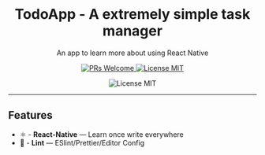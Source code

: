 <h1 align="center">
<br>

<br>
<br>
TodoApp - A extremely simple task manager
</h1>

<p align="center">An app to learn more about using React Native</p>

<p align="center">
  <a href="http://makeapullrequest.com">
    <img src="https://img.shields.io/badge/PRs-welcome-brightgreen.svg?style=flat-square" alt="PRs Welcome">
  </a>
  <a href="https://opensource.org/licenses/MIT">
    <img src="https://img.shields.io/badge/license-MIT-blue.svg?style=flat-square" alt="License MIT">
    </a>
</p>

<p align="center">
    <img src="https://user-images.githubusercontent.com/62355596/84556065-64b50400-acee-11ea-8740-be52ab341d0e.png" alt="License MIT" >
    </p>




<hr />

## Features


- ⚛  - **React-Native** — Learn once write everywhere
- 💖  - **Lint** — ESlint/Prettier/Editor Config

